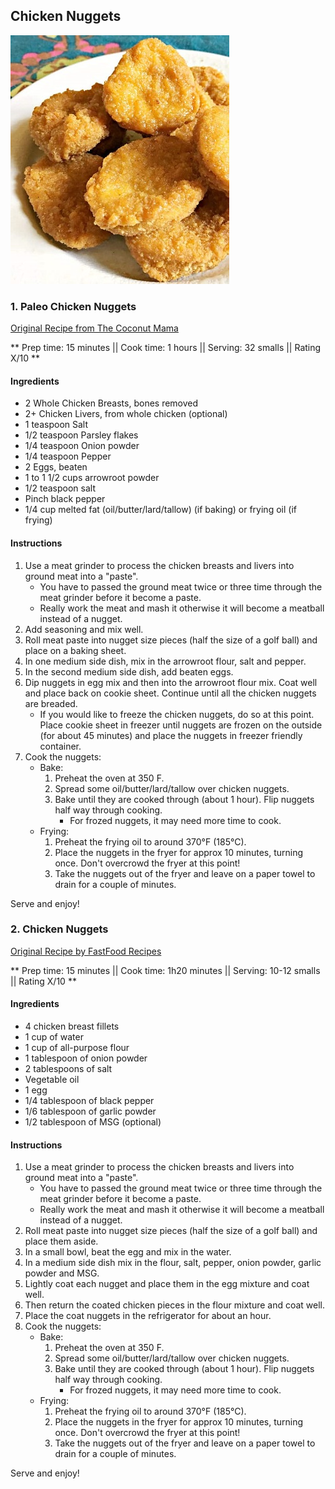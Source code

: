 ## Chicken Nuggets

![Picture](../img/paleo_chicken_nuggets.jpg)

### 1. Paleo Chicken Nuggets

[Original Recipe from The Coconut Mama](https://thecoconutmama.com/grain-free-nourishing-chicken-nuggets/)

** Prep time: 15 minutes || Cook time: 1 hours || Serving: 32 smalls || Rating X/10 **

#### Ingredients

- 2 Whole Chicken Breasts, bones removed
- 2+ Chicken Livers, from whole chicken (optional)
- 1 teaspoon Salt
- 1/2 teaspoon Parsley flakes
- 1/4 teaspoon Onion powder
- 1/4 teaspoon Pepper
- 2 Eggs, beaten
- 1 to 1 1/2 cups arrowroot powder
- 1/2 teaspoon salt
- Pinch black pepper
- 1/4 cup melted fat (oil/butter/lard/tallow) (if baking) or frying oil (if frying)

#### Instructions

1. Use a meat grinder to process the chicken breasts and livers into ground meat into a "paste".
	- You have to passed the ground meat twice or three time through the meat grinder before it become a paste.
	- Really work the meat and mash it otherwise it will become a meatball instead of a nugget.
2. Add seasoning and mix well.
3. Roll meat paste into nugget size pieces (half the size of a golf ball) and place on a baking sheet.
4. In one medium side dish, mix in the arrowroot flour, salt and pepper. 
5. In the second medium side dish, add beaten eggs.
6. Dip nuggets in egg mix and then into the arrowroot flour mix. Coat well and place back on cookie sheet. Continue until all the chicken nuggets are breaded.
	- If you would like to freeze the chicken nuggets, do so at this point. Place cookie sheet in freezer until nuggets are frozen on the outside (for about 45 minutes) and place the nuggets in freezer friendly container.
7. Cook the nuggets:
	- Bake: 
		1. Preheat the oven at 350 F.
		2. Spread some oil/butter/lard/tallow over chicken nuggets. 
		3. Bake until they are cooked through (about 1 hour). Flip nuggets half way through cooking. 
			- For frozed nuggets, it may need more time to cook. 
	- Frying: 
		1. Preheat the frying oil to around 370°F (185°C). 
		2. Place the nuggets in the fryer for approx 10 minutes, turning once. Don't overcrowd the fryer at this point!
		3. Take the nuggets out of the fryer and leave on a paper towel to drain for a couple of minutes.

Serve and enjoy!

### 2. Chicken Nuggets

[Original Recipe by FastFood Recipes](https://fastfood-recipes.com/recipes/mcdonalds/mcdonalds-chicken-nuggets-copycat-recipes/)

** Prep time: 15 minutes || Cook time: 1h20 minutes || Serving: 10-12 smalls || Rating X/10 **

#### Ingredients

- 4 chicken breast fillets
- 1 cup of water
- 1 cup of all-purpose flour
- 1 tablespoon of onion powder
- 2 tablespoons of salt
- Vegetable oil
- 1 egg
- 1/4 tablespoon of black pepper
- 1/6 tablespoon of garlic powder
- 1/2 tablespoon of MSG (optional)


#### Instructions

1. Use a meat grinder to process the chicken breasts and livers into ground meat into a "paste".
	- You have to passed the ground meat twice or three time through the meat grinder before it become a paste.
	- Really work the meat and mash it otherwise it will become a meatball instead of a nugget.
2. Roll meat paste into nugget size pieces (half the size of a golf ball) and place them aside.
3. In a small bowl, beat the egg and mix in the water.
4. In a medium side dish mix in the flour, salt, pepper, onion powder, garlic powder and MSG.
5. Lightly coat each nugget and place them in the egg mixture and coat well.
6. Then return the coated chicken pieces in the flour mixture and coat well. 
7. Place the coat nuggets in the refrigerator for about an hour.
8. Cook the nuggets:
	- Bake: 
		1. Preheat the oven at 350 F.
		2. Spread some oil/butter/lard/tallow over chicken nuggets. 
		3. Bake until they are cooked through (about 1 hour). Flip nuggets half way through cooking. 
			- For frozed nuggets, it may need more time to cook. 
	- Frying: 
		1. Preheat the frying oil to around 370°F (185°C). 
		2. Place the nuggets in the fryer for approx 10 minutes, turning once. Don't overcrowd the fryer at this point!
		3. Take the nuggets out of the fryer and leave on a paper towel to drain for a couple of minutes.
		
Serve and enjoy!
